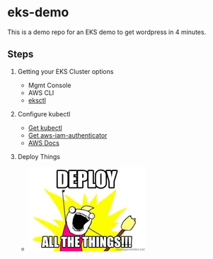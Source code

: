 # eks-demo
This is a demo repo for an EKS demo to get wordpress in 4 minutes. 

## Steps
1. Getting your EKS Cluster options
    - Mgmt Console
    - AWS CLI
    - [eksctl](https://eksctl.io/)
2. Configure kubectl 
    - [Get kubectl](https://docs.aws.amazon.com/eks/latest/userguide/install-kubectl.html) 
    - [Get aws-iam-authenticator](https://docs.aws.amazon.com/eks/latest/userguide/install-aws-iam-authenticator.html) 
    - [AWS Docs](https://docs.aws.amazon.com/eks/latest/userguide/create-kubeconfig.html)
    
3. Deploy Things
   - ![alt text](https://github.com/brylex418/eks-demo/blob/master/src/images/deploy.jpg "DEPLOY ALL THE THINGS!")
